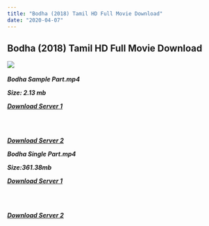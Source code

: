 ```yaml
---
title: "Bodha (2018) Tamil HD Full Movie Download"
date: "2020-04-07"
---
```


## Bodha (2018) Tamil HD Full Movie Download

![](https://images.moviebuff.com/1338b00a-930d-401f-8abd-14c207d0e9df?w=1000) 

_**Bodha Sample Part.mp4**_

_**Size: 2.13 mb**_  

_**[Download Server 1](http://b7.wetransfer.vip/files/Tamil{fd620c6e78cfff08ebfb4d2d3131a235617ba7e0206610644c5f25f325d4dc51}20Movies/Tamil{fd620c6e78cfff08ebfb4d2d3131a235617ba7e0206610644c5f25f325d4dc51}202018{fd620c6e78cfff08ebfb4d2d3131a235617ba7e0206610644c5f25f325d4dc51}20Movies/Bodha{fd620c6e78cfff08ebfb4d2d3131a235617ba7e0206610644c5f25f325d4dc51}20(2018)/Bodha{fd620c6e78cfff08ebfb4d2d3131a235617ba7e0206610644c5f25f325d4dc51}20(2018){fd620c6e78cfff08ebfb4d2d3131a235617ba7e0206610644c5f25f325d4dc51}20Proper{fd620c6e78cfff08ebfb4d2d3131a235617ba7e0206610644c5f25f325d4dc51}20HDRip/Bodha{fd620c6e78cfff08ebfb4d2d3131a235617ba7e0206610644c5f25f325d4dc51}20(2019){fd620c6e78cfff08ebfb4d2d3131a235617ba7e0206610644c5f25f325d4dc51}20Sample{fd620c6e78cfff08ebfb4d2d3131a235617ba7e0206610644c5f25f325d4dc51}20(640x360).mp4)**_  
_**[  
](http://b7.wetransfer.vip/files/Tamil{fd620c6e78cfff08ebfb4d2d3131a235617ba7e0206610644c5f25f325d4dc51}20Movies/Tamil{fd620c6e78cfff08ebfb4d2d3131a235617ba7e0206610644c5f25f325d4dc51}202018{fd620c6e78cfff08ebfb4d2d3131a235617ba7e0206610644c5f25f325d4dc51}20Movies/Bodha{fd620c6e78cfff08ebfb4d2d3131a235617ba7e0206610644c5f25f325d4dc51}20(2018)/Bodha{fd620c6e78cfff08ebfb4d2d3131a235617ba7e0206610644c5f25f325d4dc51}20(2018){fd620c6e78cfff08ebfb4d2d3131a235617ba7e0206610644c5f25f325d4dc51}20Proper{fd620c6e78cfff08ebfb4d2d3131a235617ba7e0206610644c5f25f325d4dc51}20HDRip/Bodha{fd620c6e78cfff08ebfb4d2d3131a235617ba7e0206610644c5f25f325d4dc51}20(2019){fd620c6e78cfff08ebfb4d2d3131a235617ba7e0206610644c5f25f325d4dc51}20Sample{fd620c6e78cfff08ebfb4d2d3131a235617ba7e0206610644c5f25f325d4dc51}20(640x360).mp4)**_

[  
](http://b7.wetransfer.vip/files/Tamil{fd620c6e78cfff08ebfb4d2d3131a235617ba7e0206610644c5f25f325d4dc51}20Movies/Tamil{fd620c6e78cfff08ebfb4d2d3131a235617ba7e0206610644c5f25f325d4dc51}202018{fd620c6e78cfff08ebfb4d2d3131a235617ba7e0206610644c5f25f325d4dc51}20Movies/Bodha{fd620c6e78cfff08ebfb4d2d3131a235617ba7e0206610644c5f25f325d4dc51}20(2018)/Bodha{fd620c6e78cfff08ebfb4d2d3131a235617ba7e0206610644c5f25f325d4dc51}20(2018){fd620c6e78cfff08ebfb4d2d3131a235617ba7e0206610644c5f25f325d4dc51}20Proper{fd620c6e78cfff08ebfb4d2d3131a235617ba7e0206610644c5f25f325d4dc51}20HDRip/Bodha{fd620c6e78cfff08ebfb4d2d3131a235617ba7e0206610644c5f25f325d4dc51}20(2019){fd620c6e78cfff08ebfb4d2d3131a235617ba7e0206610644c5f25f325d4dc51}20Sample{fd620c6e78cfff08ebfb4d2d3131a235617ba7e0206610644c5f25f325d4dc51}20(640x360).mp4)

_**[Download Server 2](http://b7.wetransfer.vip/files/Tamil{fd620c6e78cfff08ebfb4d2d3131a235617ba7e0206610644c5f25f325d4dc51}20Movies/Tamil{fd620c6e78cfff08ebfb4d2d3131a235617ba7e0206610644c5f25f325d4dc51}202018{fd620c6e78cfff08ebfb4d2d3131a235617ba7e0206610644c5f25f325d4dc51}20Movies/Bodha{fd620c6e78cfff08ebfb4d2d3131a235617ba7e0206610644c5f25f325d4dc51}20(2018)/Bodha{fd620c6e78cfff08ebfb4d2d3131a235617ba7e0206610644c5f25f325d4dc51}20(2018){fd620c6e78cfff08ebfb4d2d3131a235617ba7e0206610644c5f25f325d4dc51}20Proper{fd620c6e78cfff08ebfb4d2d3131a235617ba7e0206610644c5f25f325d4dc51}20HDRip/Bodha{fd620c6e78cfff08ebfb4d2d3131a235617ba7e0206610644c5f25f325d4dc51}20(2019){fd620c6e78cfff08ebfb4d2d3131a235617ba7e0206610644c5f25f325d4dc51}20Sample{fd620c6e78cfff08ebfb4d2d3131a235617ba7e0206610644c5f25f325d4dc51}20(640x360).mp4)**_  

_**Bodha Single Part.mp4**_

_**Size:361.38mb**_  

_**[Download Server 1](http://b7.wetransfer.vip/files/Tamil{fd620c6e78cfff08ebfb4d2d3131a235617ba7e0206610644c5f25f325d4dc51}20Movies/Tamil{fd620c6e78cfff08ebfb4d2d3131a235617ba7e0206610644c5f25f325d4dc51}202018{fd620c6e78cfff08ebfb4d2d3131a235617ba7e0206610644c5f25f325d4dc51}20Movies/Bodha{fd620c6e78cfff08ebfb4d2d3131a235617ba7e0206610644c5f25f325d4dc51}20(2018)/Bodha{fd620c6e78cfff08ebfb4d2d3131a235617ba7e0206610644c5f25f325d4dc51}20(2018){fd620c6e78cfff08ebfb4d2d3131a235617ba7e0206610644c5f25f325d4dc51}20Proper{fd620c6e78cfff08ebfb4d2d3131a235617ba7e0206610644c5f25f325d4dc51}20HDRip/Bodha{fd620c6e78cfff08ebfb4d2d3131a235617ba7e0206610644c5f25f325d4dc51}20(2019){fd620c6e78cfff08ebfb4d2d3131a235617ba7e0206610644c5f25f325d4dc51}20Single{fd620c6e78cfff08ebfb4d2d3131a235617ba7e0206610644c5f25f325d4dc51}20Part{fd620c6e78cfff08ebfb4d2d3131a235617ba7e0206610644c5f25f325d4dc51}20(640x360).mp4)**_  
_**[  
](http://b7.wetransfer.vip/files/Tamil{fd620c6e78cfff08ebfb4d2d3131a235617ba7e0206610644c5f25f325d4dc51}20Movies/Tamil{fd620c6e78cfff08ebfb4d2d3131a235617ba7e0206610644c5f25f325d4dc51}202018{fd620c6e78cfff08ebfb4d2d3131a235617ba7e0206610644c5f25f325d4dc51}20Movies/Bodha{fd620c6e78cfff08ebfb4d2d3131a235617ba7e0206610644c5f25f325d4dc51}20(2018)/Bodha{fd620c6e78cfff08ebfb4d2d3131a235617ba7e0206610644c5f25f325d4dc51}20(2018){fd620c6e78cfff08ebfb4d2d3131a235617ba7e0206610644c5f25f325d4dc51}20Proper{fd620c6e78cfff08ebfb4d2d3131a235617ba7e0206610644c5f25f325d4dc51}20HDRip/Bodha{fd620c6e78cfff08ebfb4d2d3131a235617ba7e0206610644c5f25f325d4dc51}20(2019){fd620c6e78cfff08ebfb4d2d3131a235617ba7e0206610644c5f25f325d4dc51}20Single{fd620c6e78cfff08ebfb4d2d3131a235617ba7e0206610644c5f25f325d4dc51}20Part{fd620c6e78cfff08ebfb4d2d3131a235617ba7e0206610644c5f25f325d4dc51}20(640x360).mp4)**_

[  
](http://b7.wetransfer.vip/files/Tamil{fd620c6e78cfff08ebfb4d2d3131a235617ba7e0206610644c5f25f325d4dc51}20Movies/Tamil{fd620c6e78cfff08ebfb4d2d3131a235617ba7e0206610644c5f25f325d4dc51}202018{fd620c6e78cfff08ebfb4d2d3131a235617ba7e0206610644c5f25f325d4dc51}20Movies/Bodha{fd620c6e78cfff08ebfb4d2d3131a235617ba7e0206610644c5f25f325d4dc51}20(2018)/Bodha{fd620c6e78cfff08ebfb4d2d3131a235617ba7e0206610644c5f25f325d4dc51}20(2018){fd620c6e78cfff08ebfb4d2d3131a235617ba7e0206610644c5f25f325d4dc51}20Proper{fd620c6e78cfff08ebfb4d2d3131a235617ba7e0206610644c5f25f325d4dc51}20HDRip/Bodha{fd620c6e78cfff08ebfb4d2d3131a235617ba7e0206610644c5f25f325d4dc51}20(2019){fd620c6e78cfff08ebfb4d2d3131a235617ba7e0206610644c5f25f325d4dc51}20Single{fd620c6e78cfff08ebfb4d2d3131a235617ba7e0206610644c5f25f325d4dc51}20Part{fd620c6e78cfff08ebfb4d2d3131a235617ba7e0206610644c5f25f325d4dc51}20(640x360).mp4)

_**[Download Server 2](http://b7.wetransfer.vip/files/Tamil{fd620c6e78cfff08ebfb4d2d3131a235617ba7e0206610644c5f25f325d4dc51}20Movies/Tamil{fd620c6e78cfff08ebfb4d2d3131a235617ba7e0206610644c5f25f325d4dc51}202018{fd620c6e78cfff08ebfb4d2d3131a235617ba7e0206610644c5f25f325d4dc51}20Movies/Bodha{fd620c6e78cfff08ebfb4d2d3131a235617ba7e0206610644c5f25f325d4dc51}20(2018)/Bodha{fd620c6e78cfff08ebfb4d2d3131a235617ba7e0206610644c5f25f325d4dc51}20(2018){fd620c6e78cfff08ebfb4d2d3131a235617ba7e0206610644c5f25f325d4dc51}20Proper{fd620c6e78cfff08ebfb4d2d3131a235617ba7e0206610644c5f25f325d4dc51}20HDRip/Bodha{fd620c6e78cfff08ebfb4d2d3131a235617ba7e0206610644c5f25f325d4dc51}20(2019){fd620c6e78cfff08ebfb4d2d3131a235617ba7e0206610644c5f25f325d4dc51}20Single{fd620c6e78cfff08ebfb4d2d3131a235617ba7e0206610644c5f25f325d4dc51}20Part{fd620c6e78cfff08ebfb4d2d3131a235617ba7e0206610644c5f25f325d4dc51}20(640x360).mp4)**_
